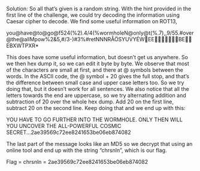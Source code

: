 Solution:
So all that’s given is a random string. With the hint provided in the first line of the challenge, we could try decoding the information using Caesar cipher to decode. We find some useful information on ROT13, 

you@have@to@go@f524(%2).4/4(%wormholeN@only@t(%.7),,9/55.#over@the@allMpow%2&5,#/3-)#3%#retNNNRÅÖSYUVYÉWEEBEEBXWTPXR*

This does have some useful information, but doesn’t get us anywhere. So we then hex dump it, so we can edit it byte by byte. We observe that most of the characters are small at first, and there at @ symbols between the words. In the ASCII code, the @ symbol + 20 gives the full stop, and that’s the difference between small case and upper case letters too. So we try doing that, but it doesn’t work for all sentences. We also notice that all the letters towards the end are uppercase, so we try alternating addition and subtraction of 20 over the whole hex dump. Add 20 on the first line, subtract 20 on the second line. Keep doing that and we end up with this:

YOU HAVE TO GO FURTHER INTO THE WORMHOLE. ONLY THEN WILL YOU UNCOVER THE ALL-POWERFUL COSMIC SECRET...2ae39569c72ee8241653be06eb874082

The last part of the message looks like an MD5 so we decrypt that using an online tool and end up with the string “chrsnln”, which is our flag.

Flag = chrsnln  = 2ae39569c72ee8241653be06eb874082
